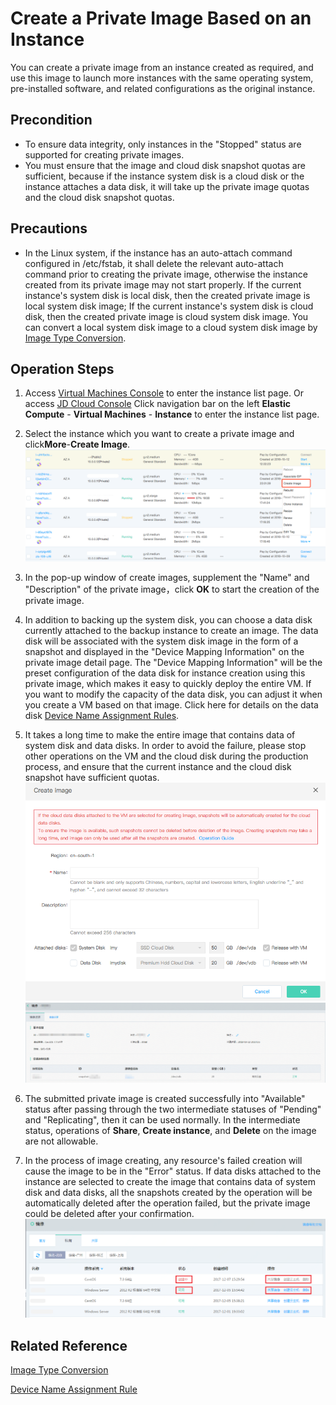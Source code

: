 # Create a Private Image Based on an Instance
You can create a private image from an instance created as required, and use this image to launch more instances with the same operating system, pre-installed software, and related configurations as the original instance.

## Precondition
* To ensure data integrity, only instances in the "Stopped" status are supported for creating private images.
* You must ensure that the image and cloud disk snapshot quotas are sufficient, because if the instance system disk is a cloud disk or the instance attaches a data disk, it will take up the private image quotas and the cloud disk snapshot quotas.

## Precautions
* In the Linux system, if the instance has an auto-attach command configured in /etc/fstab, it shall delete the relevant auto-attach command prior to creating the private image, otherwise the instance created from its private image may not start properly.
If the current instance's system disk is local disk, then the created private image is local system disk image; If the current instance's system disk is cloud disk, then the created private image is cloud system disk image. You can convert a local system disk image to a cloud system disk image by [Image Type Conversion](Convert-Image.md).

## Operation Steps
1. Access [Virtual Machines Console][1] to enter the instance list page. Or access [JD Cloud Console][2] Click navigation bar on the left **Elastic Compute** - **Virtual Machines** - **Instance** to enter the instance list page.
2. Select the instance which you want to create a private image and click**More**-**Create Image**.
![](../../../../../image/vm/Operation-Guide-Image-create1.png)
3. In the pop-up window of create images, supplement the "Name" and "Description" of the private image，click **OK** to start the creation of the private image.
4. In addition to backing up the system disk, you can choose a data disk currently attached to the backup instance to create an image. The data disk will be associated with the system disk image in the form of a snapshot and displayed in the "Device Mapping Information" on the private image detail page. The "Device Mapping Information" will be the preset configuration of the data disk for instance creation using this private image, which makes it easy to quickly deploy the entire VM. If you want to modify the capacity of the data disk, you can adjust it when you create a VM based on that image. Click here for details on the data disk [Device Name Assignment Rules](../Operation-Guide/Cloud-Disk/Assign-Device-Name.md).
5. It takes a long time to make the entire image that contains data of system disk and data disks. In order to avoid the failure, please stop other operations on the VM and the cloud disk during the production process, and ensure that the current instance and the cloud disk snapshot have sufficient quotas.
![](../../../../../image/vm/Operation-Guide-Image-create2.png)
![](../../../../../image/vm/Operation-Guide-Image-create3.png)

6. The submitted private image is created successfully into "Available" status after passing through the two intermediate statuses of "Pending" and "Replicating", then it can be used normally. In the intermediate status, operations of **Share**, **Create instance**, and **Delete** on the image are not allowable.

7. In the process of image creating, any resource's failed creation will cause the image to be in the "Error" status. If data disks attached to the instance are selected to create the image that contains data of system disk and data disks, all the snapshots created by the operation will be automatically deleted after the operation failed, but the private image could be deleted after your confirmation.
![](../../../../../image/vm/Operation-Guide-Image-create4.png)
 
 ## Related Reference
 
[Image Type Conversion](Convert-Image.md)
 
[Device Name Assignment Rule](../Operation-Guide/Cloud-Disk/Assign-Device-Name.md)


  [1]: https://cns-console.jdcloud.com/
  [2]: https://console.jdcloud.com/
  [3]: ./images/Operation-Guide-Image-create1.png "Operation-Guide-Image-create1.png"
  [4]: ./images/Operation-Guide-Image-create2.png "Operation-Guide-Image-create2.png"
  [5]: ./images/Operation-Guide-Image-create3.png "Operation-Guide-Image-create3.png"
  [6]: ./images/Operation-Guide-Image-create4.png "Operation-Guide-Image-create4.png"